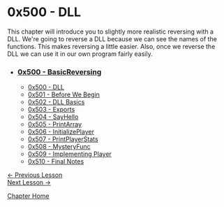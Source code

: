 # 0x500 - DLL

This chapter will introduce you to slightly more realistic reversing with a DLL. We're going to reverse a DLL because we can see the names of the functions. This makes reversing a little easier. Also, once we reverse the DLL we can use it in our own program fairly easily.

* ### [0x500 - BasicReversing](0x400-BasicReversing)
    * [0x500 - DLL](0x500-DLL.md)
    * [0x501 - Before We Begin](0x501-BeforeWeBegin.md)
    * [0x502 - DLL Basics](0x502-DLLBasics.md)
    * [0x503 - Exports](0x503-Exports.md)
    * [0x504 - SayHello](0x504-SayHello.md)
    * [0x505 - PrintArray](0x505-PrintArray.md)
    * [0x506 - InitializePlayer](0x506-InitializePlayer.md)
    * [0x507 - PrintPlayerStats](0x507-PrintPlayerStats.md)
    * [0x508 - MysteryFunc](0x508-MysteryFunc.md)
    * [0x509 - Implementing Player](0x509-ImplementingPlayer.md)
    * [0x510 - Final Notes](0x510-FinalNotes.md)

[<- Previous Lesson](../0x400-Tools/0x404-Loops.md)  
[Next Lesson ->](0x501-BeforeWeBegin.md)  

[Chapter Home](0x500-DLL.md)  
